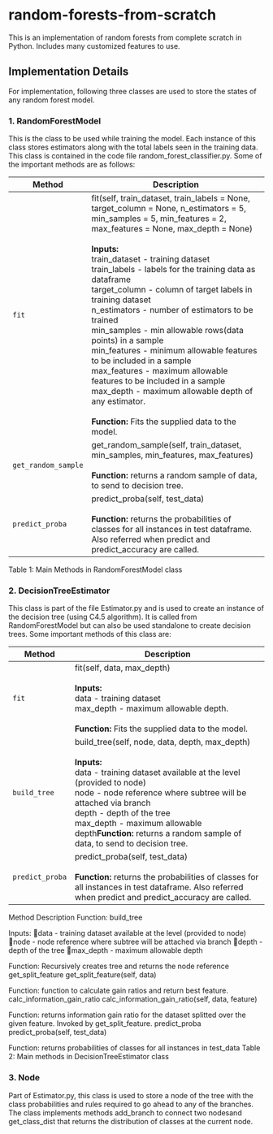 # random-forests-from-scratch
This is an implementation of random forests from complete scratch in Python. Includes many customized features to use.

## Implementation Details

For implementation, following three classes are used to store the states of any random forest model.

### 1. RandomForestModel
This is the class to be used while training the model. Each instance of this class stores estimators along with the total 
labels seen in the training data. This class is contained in the code file random_forest_classifier.py. Some of the important methods are as follows:

| Method   | Description |
| --------- | --------------- |
| `fit` | fit(self, train_dataset, train_labels = None, target_column = None, n_estimators = 5, min_samples = 5, min_features = 2, max_features = None, max_depth = None)<br><br><b>Inputs:</b><br>train_dataset -  training dataset<br>train_labels - labels for the training data as dataframe<br> target_column - column of target labels in training dataset<br>n_estimators - number of estimators to be trained<br>min_samples - min allowable rows(data points) in a sample<br>min_features - minimum allowable features to be included in a sample<br>max_features - maximum allowable features to be included in a sample<br>max_depth - maximum allowable depth of any estimator.<br><br><b>Function:</b> Fits the supplied data to the model. |
| `get_random_sample` | get_random_sample(self, train_dataset, min_samples, min_features, max_features)<br><br><b>Function:</b> returns a random sample of data, to send to decision tree. |
| `predict_proba` | predict_proba(self, test_data)<br><br><b>Function:</b> returns the probabilities of classes for all instances in test dataframe. Also referred when predict and predict_accuracy are called. | 

Table 1: Main Methods in RandomForestModel class

### 2. DecisionTreeEstimator
This class is part of the file Estimator.py and is used to create an instance of the decision tree (using C4.5 algorithm). It is called from RandomForestModel but can also be used standalone to create decision trees. Some important methods of this class are:

| Method   | Description |
| --------- | --------------- |
| `fit` | fit(self, data, max_depth)<br><br><b>Inputs:</b><br>data -  training dataset<br>max_depth - maximum allowable depth.<br><br><b>Function:</b> Fits the supplied data to the model. |
| `build_tree`	| build_tree(self, node, data, depth, max_depth)<br><br><b>Inputs:</b><br>data - training dataset available at the level (provided to node)<br>node - node reference where subtree will be attached via branch<br>depth - depth of the tree<br>max_depth - maximum allowable depth<b>Function:</b> returns a random sample of data, to send to decision tree. |
| `predict_proba` | predict_proba(self, test_data)<br><br><b>Function:</b> returns the probabilities of classes for all instances in test dataframe. Also referred when predict and predict_accuracy are called. | 


Method	Description
Function: 
build_tree	

Inputs:
data - training dataset available at the level (provided to node)
node - node reference where subtree will be attached via branch
depth - depth of the tree
max_depth - maximum allowable depth

Function: Recursively creates tree and returns the node reference 
get_split_feature	get_split_feature(self, data)

Function: function to calculate gain ratios and return best feature.
calc_information_gain_ratio	calc_information_gain_ratio(self, data, feature)

Function: returns information gain ratio for the dataset splitted over the given feature. Invoked by get_split_feature.
predict_proba	predict_proba(self, test_data)

Function: returns probabilities of classes for all instances in test_data 
Table 2: Main methods in DecisionTreeEstimator class

### 3. Node
Part of Estimator.py, this class is used to store a node of the tree with the class probabilities and rules required to go ahead to any of the branches. The class implements methods add_branch to connect two nodesand get_class_dist that returns the distribution of classes at the current node.
